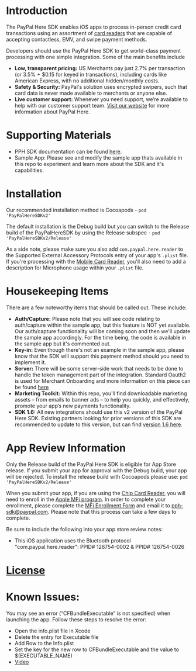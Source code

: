 Introduction
=================
The PayPal Here SDK enables iOS apps to process in-person credit card transactions using an assortment of [card readers](https://www.paypal.com/webapps/mpp/credit-card-reader#A39) that are capable of accepting contactless, EMV, and swipe payment methods.

Developers should use the PayPal Here SDK to get world-class payment processing with one simple integration.  Some of the main benefits include
* **Low, transparent pricing:** US Merchants pay just 2.7% per transaction (or 3.5% + $0.15 for keyed in transactions), including cards like American Express, with no additional hidden/monthly costs.
* **Safety & Security:** PayPal's solution uses encrypted swipers, such that card data is never made available to merchants or anyone else.
* **Live customer support:** Whenever you need support, we’re available to help with our customer support team.
[Visit our website](https://www.paypal.com/webapps/mpp/credit-card-reader) for more information about PayPal Here.


Supporting Materials
========================
 *  PPH SDK documentation can be found [here](https://developer.paypal.com/docs/integration/paypal-here/).
 *  Sample App: Please see and modify the sample app thats available in this repo to experiment and learn more about the SDK and it's capabilities.


Installation
==============
Our recommended installation method is Cocoapods - `pod 'PayPalHereSDKv2'`

The default installation is the Debug build but you can switch to the Release build of the PayPalHereSDK by using the Release subspec - `pod 'PayPalHereSDKv2/Release'`

As a side note, please make sure you also add `com.paypal.here.reader` to the Supported External Accessory Protocols entry of your app's `.plist` file. If you're processing with the [Mobile Card Reader](https://www.paypal.com/us/webapps/mpp/credit-card-reader-how-to/mobile-card-reader), you'll also need to add a description for Microphone usage within your `.plist` file.


Housekeeping Items
=====================
There are a few noteworthy items that should be called out. These include:
* **Auth/Capture:** Please note that you will see code relating to auth/capture within the sample app, but this feature is NOT yet available. Our auth/capture functionality will be coming soon and then we'll update the sample app accordingly. For the time being, the code is available in the sample app but it's commented out.
* **Key-in:** Even though there's not an example in the sample app, please know that the SDK will support this payment method should you need to implement it.
* **Server:** There will be some server-side work that needs to be done to handle the token management part of the integration. Standard Oauth2 is used for Merchant Onboarding and more information on this piece can be found [here](https://developer.paypal.com/docs/integration/paypal-here/merchant-onboarding/)
* **Marketing Toolkit:** Within this repo, you'll find downloadable marketing assets – from emails to banner ads – to help you quickly, and effectively, promote your app’s new payments functionality. 
* **SDK 1.6:** All new integrations should use this v2 version of the PayPal Here SDK. Existing partners looking for prior versions of this SDK are recommended to update to this version, but can find [version 1.6 here](https://github.com/paypal/paypal-here-sdk-ios-distribution/tree/PayPalHereSdkv1.6).


App Review Information
======================
Only the Release build of the PayPal Here SDK is eligible for App Store release. If you submit your app for approval with the Debug build, your app will be rejected. To install the release build with Cocoapods please use:
`pod 'PayPalHereSDKv2/Release'`

When you submit your app, if you are using the [Chip Card Reader](https://www.paypal.com/us/webapps/mpp/credit-card-reader-how-to/chip-card-reader), you will need to enroll in the [Apple MFi program](https://mfi.apple.com/MFiWeb/getFAQ.action). In order to complete your enrollment, please complete the [MFi Enrollment Form](/docs/MFi-Enrollment.xls) and email it to <pph-sdk@paypal.com>. Please note that this process can take a few days to complete.

Be sure to include the following into your app store review notes:
* This iOS application uses the Bluetooth protocol "com.paypal.here.reader": PPID# 126754-0002 & PPID# 126754-0026

[License](LICENSE.md)
=======

Known Issues:
=============
You may see an error (“CFBundleExecutable” is not specified) when launching the app. Follow these steps to resolve the error:
* Open the info.plist file in Xcode
* Delete the entry for Executable file
* Add Row to the Info.plist
* Set the key for the new row to CFBundleExecutable and the value to $(EXECUTABLE_NAME)
* [Video](https://github.com/paypal/paypal-here-sdk-ios-distribution/blob/master/KnownIssues/CFBundleExecutable_Fix.mov)
